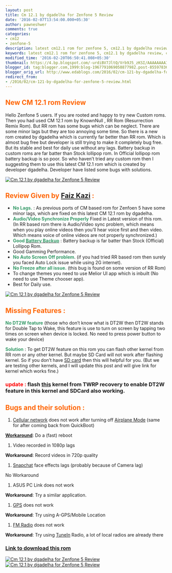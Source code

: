 ```yaml
---
layout: post
title: Cm 12.1 by dgadelha for Zenfone 5 Review
date: '2016-02-07T13:54:00.000+05:30'
author: pawneshwer
comments: true
categories:
- cm12
- zenfone-5
description: latest cm12.1 rom for zenfone 5, cm12.1 by dgadelha review, cm12.1 rom by dgadelha bugs features and solutions,latest cm12.1 stable rom for zenfone 5
keywords: latest cm12.1 rom for zenfone 5, cm12.1 by dgadelha review, cm12.1 rom by dgadelha bugs features and solutions,latest cm12.1 stable rom for zenfone 5
modified_time: '2016-02-20T06:50:41.008+05:30'
thumbnail: https://4.bp.blogspot.com/-urdiBV7JltQ/Vrb9J5_zKSI/AAAAAAAAIPE/LqjZeub2g5k/s72-c/CM12_1%2Bcopy.jpg
blogger_id: tag:blogger.com,1999:blog-1967791069058877982.post-8559783613573811925
blogger_orig_url: http://www.edablogs.com/2016/02/cm-121-by-dgadelha-for-zenfone-5-review.html
redirect_from:
- /2016/02/cm-121-by-dgadelha-for-zenfone-5-review.html
---
```


## <span style="color: #ff6600;">New CM 12.1 rom Review</span>

Hello Zenfone 5 users. If you are rooted and happy to try new Custom roms. Then you had used CM 12.1 rom by KnownNull , RR Rom (Resurrection Remix Rom). But RR rom has some bugs which can be neglect. There are some minor lags but they are too annoying some time. So there is a new rom created by dgadelha which is currently far better than RR rom. Which is almost bug free but developer is still trying to make it completely bug free. But its stable and best for daily use without any lags. Battery backup in custom roms are far batter than Stock lollipop rom. In Official lollipop rom battery backup is so poor. So who haven’t tried any custom rom then I suggesting them to use this latest CM 12.1 rom which is created by developer dgadelha. Developer have listed some bugs with solutions.

[![Cm 12.1 by dgadelha for Zenfone 5 Review](https://4.bp.blogspot.com/-urdiBV7JltQ/Vrb9J5_zKSI/AAAAAAAAIPE/LqjZeub2g5k/s320/CM12_1%2Bcopy.jpg "Cm 12.1 by dgadelha for Zenfone 5 Review")](https://4.bp.blogspot.com/-urdiBV7JltQ/Vrb9J5_zKSI/AAAAAAAAIPE/LqjZeub2g5k/s1600/CM12_1%2Bcopy.jpg)

## <span style="color: #ff6600;">Review Given by [Faiz Kazi](https://www.facebook.com/faiz.kazi.54) :</span>

*   <span style="color: #339966;">**No Lags.**</span> : As previous ports of CM based rom for Zenfoen 5 have some minor lags, which are fixed on this latest CM 12.1 rom by dgadelha.
*   <span style="color: #339966;">**Audio/Video Synchronize Properly**</span> Fixed in Latest version of this rom. (In RR based rom there is Audio/Video sync problem, which means when you play online videos then you’ll hear voice first and then video. Which means voice of online videos are not properly synchronized.)
*   <span style="color: #339966;">**Good [<span style="color: #339966;">Battery Backup</span>](http://en.wikipedia.org/wiki/Uninterruptible_power_supply "Uninterruptible power supply")** </span>: Battery backup is far batter than Stock (Official) Lollipop Rom.
*   Good Gamming Performance.
*   **<span style="color: #339966;">No Auto Screen Off problem</span>**. (if you had tried RR based rom then surely you faced Auto Lock issue while using 2G internet).
*   <span style="color: #339966;">**No Freeze after all issue.**</span> (this bug is found on some version of RR Rom)
*   To change themes you need to use Melior UI app which is inbuilt (No need to use Theme chooser app).
*   Best for Daily use.

[![Cm 12.1 by dgadelha for Zenfone 5 Review](https://3.bp.blogspot.com/-6gxznIrdjTM/VrrVhTLEY2I/AAAAAAAAIQI/EI38Kr1mFKo/s1600/attachment.php%2Bcopy.jpg "Cm 12.1 by dgadelha for Zenfone 5 Review")](https://3.bp.blogspot.com/-6gxznIrdjTM/VrrVhTLEY2I/AAAAAAAAIQI/EI38Kr1mFKo/s1600/attachment.php%2Bcopy.jpg)

## <span style="color: #ff6600;">Missing Features :</span>

<span style="color: #339966;">**No DT2W feature**</span> (those who don’t know what is DT2W then DT2W stands for Double Tap to Wake, this feature is use to turn on screen by tapping two times on screen when device is locked. No need to press power button to wake your device)

<span style="color: #339966;">**Solution**</span> : To get DT2W feature on this rom you can flash other kernel from RR rom or any other kernel. But maybe SD Card will not work after flashing kernel. So if you don’t have [SD card](http://www.sdcard.org "Secure Digital") then this will helpful for you. (But we are testing other kernels, and I will update this post and will give link for kernel which works fine.)  

### **<span style="color:red;">update :</span>** flash [this](https://drive.google.com/file/d/0BwzvmnP6Q7x9b3dyS2drcFRDVVE/view) kernel from TWRP recovery to enable DT2W feature in this kernel and SDCard also working.

## <span style="color: #ff6600;">Bugs and their solution :</span>

1.  [Cellular network](http://en.wikipedia.org/wiki/Cellular_network "Cellular network") does not work after turning off [Airplane Mode](http://en.wikipedia.org/wiki/Airplane_mode "Airplane mode") (same for after coming back from QuickBoot)

**[Workaround](http://en.wikipedia.org/wiki/Workaround "Workaround")**: Do a (fast) reboot

1.  Video recorded in 1080p lags

**Workaround**: Record videos in 720p quality

1.  [Snapchat](http://snapchat.com "Snapchat") face effects lags (probably because of Camera lag)

No Workaround

1.  ASUS PC Link does not work

**Workaround**: Try a similar application.

1.  [GPS](http://en.wikipedia.org/wiki/Global_Positioning_System "Global Positioning System") does not work

**Workaround**: Try using A-GPS/Mobile Location

1.  [FM Radio](http://en.wikipedia.org/wiki/FM_broadcasting "FM broadcasting") does not work

**Workaround**: Try using [TuneIn](http://www.tunein.com "TuneIn") Radio, a lot of local radios are already there

### [Link to download this rom](http://forum.xda-developers.com/zenfone-5/development/rom-cyanozenmod-12-1-t3299201)

[![Cm 12.1 by dgadelha for Zenfone 5 Review](https://3.bp.blogspot.com/-1XYEMqnJYMM/Vrb9LQpzn-I/AAAAAAAAIPI/5M-EtLdF0lg/s320/attachment.php%2Bcopy.jpg "Cm 12.1 by dgadelha for Zenfone 5 Review")](https://3.bp.blogspot.com/-1XYEMqnJYMM/Vrb9LQpzn-I/AAAAAAAAIPI/5M-EtLdF0lg/s1600/attachment.php%2Bcopy.jpg)[![Cm 12.1 by dgadelha for Zenfone 5 Review](https://3.bp.blogspot.com/-yyh6BHOg1nw/Vrb9JTFBcYI/AAAAAAAAIPA/qtR5u4IzJY4/s320/attachment.php%2Bcopy.png "Cm 12.1 by dgadelha for Zenfone 5 Review")](https://3.bp.blogspot.com/-yyh6BHOg1nw/Vrb9JTFBcYI/AAAAAAAAIPA/qtR5u4IzJY4/s1600/attachment.php%2Bcopy.png)